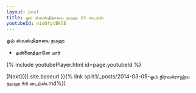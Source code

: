 ```yaml
---
layout: post
title: ஓம் ஸ்வஸ்திதாயை நமஹ ௧௧ டைம்ஸ்
youtubeId: nioOfytBklE
---
```

 
 
 ஓம் ஸ்வஸ்திதாயை நமஹ  
 
 -  தன்னைத்தானே யார் 
 
  
 
  
 
 
 
 
 
 


{% include youtubePlayer.html id=page.youtubeId %}
 
[Next]({{ site.baseurl }}{% link  split1/_posts/2014-03-05-ஓம் நிரவக்ராஹ்ய நமஹ ௧௧ டைம்ஸ்.md%})
 

